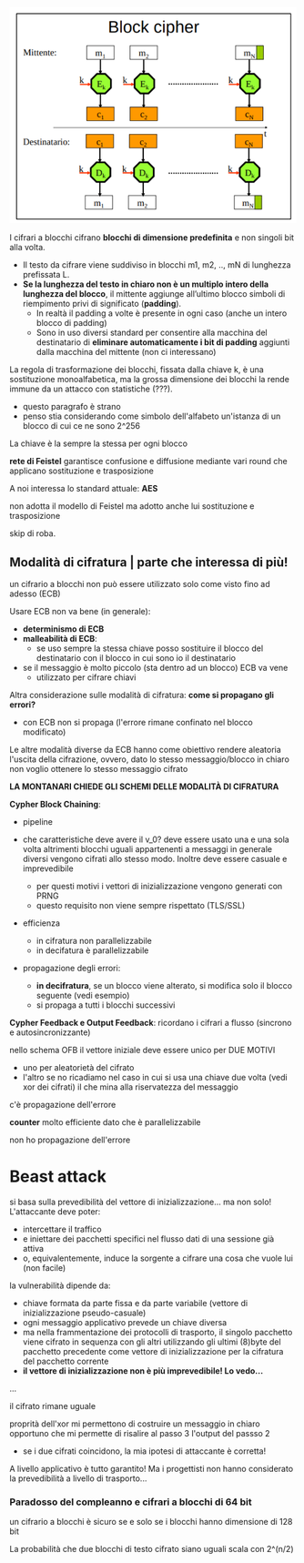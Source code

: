 ![alt text](img/schema_cifraratura_a_blocchi_ECB.png)

I cifrari a blocchi cifrano **blocchi di dimensione predefinita** e non singoli bit alla volta.
- Il testo da cifrare viene suddiviso in blocchi m1, m2, .., mN di lunghezza prefissata L.
- **Se la lunghezza del testo in chiaro non è un multiplo intero della lunghezza del blocco**, il mittente aggiunge all’ultimo blocco simboli di riempimento privi di significato (**padding**).
    - In realtà il padding a volte è presente in ogni caso (anche un intero blocco di padding)
    - Sono in uso diversi standard per consentire alla macchina del destinatario di **eliminare automaticamente i bit di padding** aggiunti dalla macchina del mittente (non ci interessano)

La regola di trasformazione dei blocchi, fissata dalla chiave k, è una sostituzione monoalfabetica, ma la grossa dimensione dei blocchi la rende immune da un attacco con statistiche (???).
- questo paragrafo è strano
- penso stia considerando come simbolo dell'alfabeto un'istanza di un blocco di cui ce ne sono 2^256

La chiave è la sempre la stessa per ogni blocco





**rete di Feistel**
garantisce confusione e diffusione mediante vari round che applicano sostituzione e trasposizione

A noi interessa lo standard attuale: **AES**

non adotta il modello di Feistel ma adotto anche lui sostituzione e trasposizione


skip di roba.

















## Modalità di cifratura | parte che interessa di più!
un cifrario a blocchi non può essere utilizzato solo come visto fino ad adesso (ECB)

Usare ECB non va bene (in generale):
- **determinismo di ECB**
- **malleabilità di ECB**:
    - se uso sempre la stessa chiave posso sostituire il blocco del destinatario con il blocco in cui sono io il destinatario
- se il messaggio è molto piccolo (sta dentro ad un blocco) ECB va vene
    - utilizzato per cifrare chiavi

Altra considerazione sulle modalità di cifratura: **come si propagano gli errori?**
- con ECB non si propaga (l'errore rimane confinato nel blocco modificato)

Le altre modalità diverse da ECB hanno come obiettivo rendere aleatoria l'uscita della cifrazione, ovvero, dato lo stesso messaggio/blocco in chiaro non voglio ottenere lo stesso messaggio cifrato


**LA MONTANARI CHIEDE GLI SCHEMI DELLE MODALITÀ DI CIFRATURA**

**Cypher Block Chaining**:
- pipeline
- che caratteristiche deve avere il v_0? deve essere usato una e una sola volta altrimenti blocchi uguali appartenenti a messaggi in generale diversi vengono cifrati allo stesso modo. Inoltre deve essere casuale e imprevedibile
    - per questi motivi i vettori di inizializzazione vengono generati con PRNG
    - questo requisito non viene sempre rispettato (TLS/SSL)

- efficienza
    - in cifratura non parallelizzabile
    - in decifatura è parallelizzabile

- propagazione degli errori: 
    - **in decifratura**, se un blocco viene alterato, si modifica solo il blocco seguente (vedi esempio)
    - si propaga a tutti i blocchi successivi




**Cypher Feedback e Output Feedback**:
ricordano i cifrari a flusso (sincrono e autosincronizzante)


nello schema OFB il vettore iniziale deve essere unico per DUE MOTIVI
- uno per aleatorietà del cifrato
- l'altro se no ricadiamo nel caso in cui si usa una chiave due volta (vedi xor dei cifrati) il che mina alla riservatezza del messaggio

c'è propagazione dell'errore


**counter**
molto efficiente dato che è parallelizzabile

non ho propagazione dell'errore


# Beast attack
si basa sulla prevedibilità del vettore di inizializzazione... ma non solo! L'attaccante deve poter:
- intercettare il traffico
- e iniettare dei pacchetti specifici nel flusso dati di una sessione già attiva
- o, equivalentemente, induce la sorgente a cifrare una cosa che vuole lui (non facile)

la vulnerabilità dipende da:
- chiave formata da parte fissa e da parte variabile (vettore di inizializzazione pseudo-casuale)
- ogni messaggio applicativo prevede un chiave diversa
- ma nella frammentazione dei protocolli di trasporto, il singolo pacchetto viene cifrato in sequenza con gli altri utilizzando gli ultimi (8)byte del pacchetto precedente come vettore di inizializzazione per la cifratura del pacchetto corrente
- **il vettore di inizializzazione non è più imprevedibile! Lo vedo...** 

...

il cifrato rimane uguale

proprità dell'xor mi permettono di costruire un messaggio in chiaro opportuno che mi permette di risalire al passo 3 l'output del passso 2
- se i due cifrati coincidono, la mia ipotesi di attaccante è corretta!



A livello applicativo è tutto garantito! Ma i progettisti non hanno considerato la prevedibilità a livello di trasporto...




### Paradosso del compleanno e cifrari a blocchi di 64 bit
un cifrario a blocchi è sicuro se e solo se i blocchi hanno dimensione di 128 bit

La probabilità che due blocchi di testo cifrato siano uguali scala con 2^(n/2)